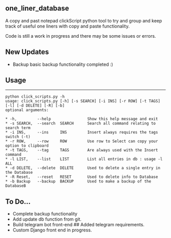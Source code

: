 ## one_liner_database

A copy and past notepad clickScript python tool to try and group and keep track of useful one liners with copy and paste functionality.

Code is still a work in progress and there may be some issues or errors.

## New Updates 

 * Backup basic backup functionality completed :)

## Usage
----

    python click_scripts.py -h
    usage: click_scripts.py [-h] [-s SEARCH] [-i INS] [-r ROW] [-t TAGS] [-l] [-d DELETE] [-R] [-b]
    optional arguments:
        
    * -h,         --help                Show this help message and exit
    * -s SEARCH,  --search  SEARCH      Search all command relating to search term
    * -i INS,     --ins     INS         Insert always requires the tags switch (-t)
    * -r ROW,     --row     ROW         Use row to Select can copy your option to clipboard
    * -t TAGS,    --tag     TAGS        Are always used with the Insert command
    * -l LIST,    --list    LIST        List all entries in db : usage -l ALL
    * -d DELETE,  --delete  DELETE      Used to delete a single entry in the Database
    * -R Reset,   --reset   RESET       Used to delete info to Database
    * -b Backup   --backup  BACKUP      Used to make a backup of the DatabaseB

  
## To Do...

  * Complete backup functionality
  * Add update db function from git.
  * Build telegram bot front-end ## Added telegram requirements.
  * Custom Django front end in progress.


